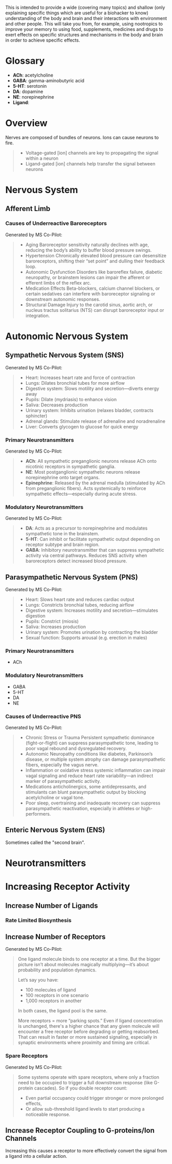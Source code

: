 This is intended to provide a wide (covering many topics) and shallow (only explaining specific things which are useful for a biohacker to know) understanding of the body and brain and their interactions with environment and other people. This will take you from, for example, using nootropics to improve your memory to using food, supplements, medicines and drugs to exert effects on specific structures and mechanisms in the body and brain in order to achieve specific effects.

# Glossary
- **ACh**: acetylcholine
- **GABA**: gamma-aminobutyric acid
- **5-HT**: serotonin
- **DA**: dopamine
- **NE**: norepinephrine
- **Ligand**:

# Overview
Nerves are composed of bundles of neurons. Ions can cause neurons to fire.
> - Voltage-gated [ion] channels are key to propagating the signal within a neuron
> - Ligand-gated [ion] channels help transfer the signal between neurons

# Nervous System
## Afferent Limb
### Causes of Underreactive Baroreceptors
Generated by MS Co-Pilot:
> - Aging Baroreceptor sensitivity naturally declines with age, reducing the body’s ability to buffer blood pressure swings.
> - Hypertension Chronically elevated blood pressure can desensitize baroreceptors, shifting their “set point” and dulling their feedback loop.
> - Autonomic Dysfunction Disorders like baroreflex failure, diabetic neuropathy, or brainstem lesions can impair the afferent or efferent limbs of the reflex arc.
> - Medication Effects Beta-blockers, calcium channel blockers, or certain sedatives can interfere with baroreceptor signaling or downstream autonomic responses.
> - Structural Damage Injury to the carotid sinus, aortic arch, or nucleus tractus solitarius (NTS) can disrupt baroreceptor input or integration.

# Autonomic Nervous System
## Sympathetic Nervous System (SNS)
Generated by MS Co-Pilot:
> - Heart: Increases heart rate and force of contraction
> - Lungs: Dilates bronchial tubes for more airflow
> - Digestive system: Slows motility and secretion—diverts energy away
> - Pupils: Dilate (mydriasis) to enhance vision
> - Saliva: Decreases production
> - Urinary system: Inhibits urination (relaxes bladder, contracts sphincter)
> - Adrenal glands: Stimulate release of adrenaline and noradrenaline
> - Liver: Converts glycogen to glucose for quick energy

### Primary Neurotransmitters
Generated by MS Co-Pilot:
> - **ACh**: All sympathetic preganglionic neurons release ACh onto nicotinic receptors in sympathetic ganglia.
> - **NE**: Most postganglionic sympathetic neurons release norepinephrine onto target organs.
> - **Epinephrine**: Released by the adrenal medulla (stimulated by ACh from preganglionic fibers). Acts systemically to reinforce sympathetic effects—especially during acute stress.

### Modulatory Neurotransmitters
Generated by MS Co-Pilot:
> - **DA**: Acts as a precursor to norepinephrine and modulates sympathetic tone in the brainstem.
> - **5-HT**: Can inhibit or facilitate sympathetic output depending on receptor subtype and brain region.
> - **GABA**: Inhibitory neurotransmitter that can suppress sympathetic activity via central pathways. Reduces SNS activity when baroreceptors detect increased blood pressure.

## Parasympathetic Nervous System (PNS)
Generated by MS Co-Pilot:
> - Heart: Slows heart rate and reduces cardiac output
> - Lungs: Constricts bronchial tubes, reducing airflow
> - Digestive system: Increases motility and secretion—stimulates digestion
> - Pupils: Constrict (miosis)
> - Saliva: Increases production
> - Urinary system: Promotes urination by contracting the bladder
> - Sexual function: Supports arousal (e.g. erection in males)

### Primary Neurotransmitters
- ACh

### Modulatory Neurotransmitters
- GABA
- 5-HT
- DA
- NE

### Causes of Underreactive PNS
Generated by MS Co-Pilot:
> - Chronic Stress or Trauma Persistent sympathetic dominance (fight-or-flight) can suppress parasympathetic tone, leading to poor vagal rebound and dysregulated recovery.
> - Autonomic Neuropathy conditions like diabetes, Parkinson’s disease, or multiple system atrophy can damage parasympathetic fibers, especially the vagus nerve.
> - Inflammation or oxidative stress systemic inflammation can impair vagal signaling and reduce heart rate variability—an indirect marker of parasympathetic activity.
> - Medications anticholinergics, some antidepressants, and stimulants can blunt parasympathetic output by blocking acetylcholine or vagal tone.
> - Poor sleep, overtraining and inadequate recovery can suppress parasympathetic reactivation, especially in athletes or high-performers.

## Enteric Nervous System (ENS)
Sometimes called the "second brain".

# Neurotransmitters

# Increasing Receptor Activity

## Increase Number of Ligands
### Rate Limited Biosynthesis

## Increase Number of Receptors
Generated by MS Co-Pilot:
> One ligand molecule binds to one receptor at a time. But the bigger picture isn’t about molecules magically multiplying—it’s about probability and population dynamics.
> 
> Let’s say you have:
> - 100 molecules of ligand
> - 100 receptors in one scenario
> - 1,000 receptors in another
>
> In both cases, the ligand pool is the same.
>
> More receptors = more “parking spots.” Even if ligand concentration is unchanged, there's a higher chance that any given molecule will encounter a free receptor before degrading or getting reabsorbed. That can result in faster or more sustained signaling, especially in synaptic environments where proximity and timing are critical.

### Spare Receptors
Generated by MS Co-Pilot:
> Some systems operate with spare receptors, where only a fraction need to be occupied to trigger a full downstream response (like G-protein cascades).
> So if you double receptor count:
> - Even partial occupancy could trigger stronger or more prolonged effects,
> - Or allow sub-threshold ligand levels to start producing a noticeable response.

## Increase Receptor Coupling to G-proteins/Ion Channels
Increasing this causes a receptor to more effectively convert the signal from a ligand into a cellular action.